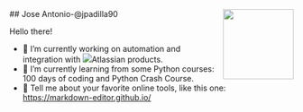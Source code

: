 <img src="[](https://emojipedia-us.s3.dualstack.us-west-1.amazonaws.com/thumbs/160/whatsapp/326/beaver_1f9ab.png)" width=125 height=125 align="right">
## Jose Antonio-@jpadilla90

Hello there!

- 🔭 I’m currently working on automation and integration with <img src="[](https://external-content.duckduckgo.com/ip3/support.atlassian.com.ico)">Atlassian products.
- 🌱 I’m currently learning from some Python courses: 100 days of coding and Python Crash Course.
- 💬 Tell me about your favorite online tools, like this one: https://markdown-editor.github.io/

<!--
**jpadilla90/jpadilla90** is a ✨ _special_ ✨ repository because its `README.md` (this file) appears on your GitHub profile.

Here are some ideas to get you started:

- 🔭 I’m currently working on ...
- 🌱 I’m currently learning ...
- 👯 I’m looking to collaborate on ...
- 🤔 I’m looking for help with ...
- 💬 Ask me about ...
- 📫 How to reach me: ...
- 😄 Pronouns: ...
- ⚡ Fun fact: ...
-->
